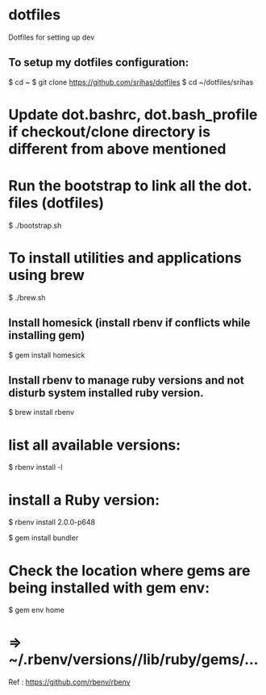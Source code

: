 # dotfiles
Dotfiles for setting up dev

To setup my dotfiles configuration:
------------------------------------------
$ cd ~
$ git clone https://github.com/srihas/dotfiles
$ cd ~/dotfiles/srihas

# Update dot.bashrc, dot.bash_profile if checkout/clone directory is different from above mentioned

# Run the bootstrap to link all the dot.<filename> files (dotfiles)
$ ./bootstrap.sh

# To install utilities and applications using brew
$ ./brew.sh



Install homesick (install rbenv if conflicts while installing gem)
------------------------------------------------------------------------------------
$ gem install homesick


Install rbenv to manage ruby versions and not disturb system installed ruby version.
------------------------------------------------------------------------------------
$ brew install rbenv

# list all available versions:
$ rbenv install -l

# install a Ruby version:
$ rbenv install 2.0.0-p648

$ gem install bundler

# Check the location where gems are being installed with gem env:
$ gem env home
# => ~/.rbenv/versions/<ruby-version>/lib/ruby/gems/...

Ref : https://github.com/rbenv/rbenv
